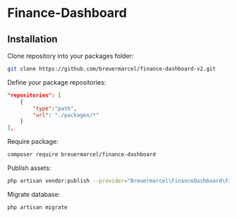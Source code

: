 # Finance-Dashboard

## Installation

Clone repository into your packages folder:
```bash
git clone https://github.com/breuermarcel/finance-dashboard-v2.git
```

Define your package repositories:
```json
"repositories": [
    {
        "type":"path",
        "url": "./packages/*"
    }
],
```

Require package:
```bash
composer require breuermarcel/finance-dashboard
```

Publish assets:
```bash
php artisan vendor:publish --provider="Breuermarcel\FinanceDashboard\FinanceDashboardServiceProvider" --tag="assets"
```

Migrate database:
```bash
php artisan migrate
```
